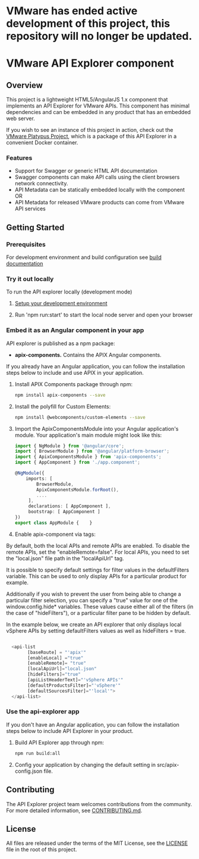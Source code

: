 # VMware has ended active development of this project, this repository will no longer be updated.

# VMware API Explorer component

## Overview
This project is a lightweight HTML5/AngularJS 1.x component that implements an API Explorer for VMware APIs.  This
component has minimal dependencies and can be embedded in any product that has an embedded web server.

If you wish to see an instance of this project in action, check out the [VMware Platypus Project](http://github.com/vmware/platypus/),
which is a package of this API Explorer in a convenient Docker container.

### Features
* Support for Swagger or generic HTML API documentation
* Swagger components can make API calls using the client browsers network connectivity.
* API Metadata can be statically embedded locally with the component OR
* API Metadata for released VMware products can come from VMware API services

## Getting Started

### Prerequisites
For development environment and build configuration see [build documentation](BUILD.md)

### Try it out locally
To run the API explorer locally (development mode)

1. [Setup your development environment](BUILD.md)

2. Run 'npm run:start' to start the local node server and open your browser

### Embed it as an Angular component in your app
API explorer is published as a npm package:

* __apix-components.__ Contains the APIX Angular components.

If you already have an Angular application, you can follow the installation steps below to include and use APIX in your application.

1. Install APIX Components package through npm:
    ```bash
    npm install apix-components --save
    ```

2. Install the polyfill for Custom Elements:
    ```bash
    npm install @webcomponents/custom-elements --save
    ```

3. Import the ApixComponentsModule into your Angular application's module.  Your application's main module might look like this:
    ```typescript
    import { NgModule } from '@angular/core';
    import { BrowserModule } from '@angular/platform-browser';
    import { ApixComponentsModule } from 'apix-components';
    import { AppComponent } from './app.component';

    @NgModule({
        imports: [
            BrowserModule,
            ApixComponentsModule.forRoot(),
            ....
         ],
         declarations: [ AppComponent ],
         bootstrap: [ AppComponent ]
    })
    export class AppModule {    }
    ```

4. Enable apix-component via tags:

By default, both the local APIs and remote APIs are enabled.  To disable the remote APIs, set the "enableRemote=false". For local APIs, you need to set the "local.json" file path in the "localApiUrl" tag.

It is possible to specify default settings for filter values in the defaultFilters variable.
This can be used to only display APIs for a particular product for example.

Additionally if you wish to prevent the user from being able to change a particular filter
selection, you can specify a "true" value for one of the  window.config.hide* variables. These
values cause either all of the filters (in the case of "hideFilters"), or a particular filter
pane to be hidden by default.

In the example below, we create an API explorer that only displays local vSphere APIs by
setting defaultFilters values as well as hideFilters = true.

```javascript

  <api-list
        [baseRoute] = "'apix'"
        [enableLocal] ="true"
        [enableRemote]= "true"
        [localApiUrl]="local.json"
        [hideFilters]="true"
        [apiListHeaderText]="'vSphere APIs'"
        [defaultProductsFilter]="'vSphere'"
        [defaultSourcesFilter]="'local'">
  </api-list>

```

### Use the api-explorer app
If you don't have an Angular application, you can follow the installation steps below to include API Explorer in your product.

1. Build API Explorer app through npm:
    ```bash
    npm run build:all
    ```

2. Config your application by changing the default setting in src/apix-config.json file.


## Contributing
The API Explorer project team welcomes contributions from the community. For more detailed information, see [CONTRIBUTING.md](CONTRIBUTING.md).

## License
All files are released under the terms of the MIT License, see the [LICENSE](LICENSE) file in the root of this project.
